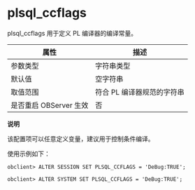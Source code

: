 plsql_ccflags 
==================================

plsql_ccflags 用于定义 PL 编译器的编译常量。


|        属性        |       描述        |
|------------------|-----------------|
| 参数类型             | 字符串类型           |
| 默认值              | 空字符串            |
| 取值范围             | 符合 PL 编译器规范的字符串 |
| 是否重启 OBServer 生效 | 否               |


**说明**



该配置项可以任意定义变量，建议用于控制条件编译。

使用示例如下：

    obclient> ALTER SESSION SET PLSQL_CCFLAGS = 'DeBug:TRUE';
    
    obclient> ALTER SYSTEM SET PLSQL_CCFLAGS = 'DeBug:TRUE';


